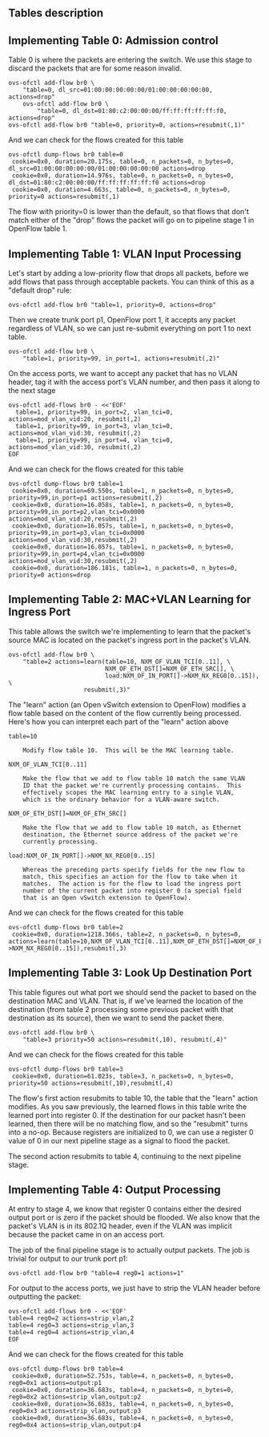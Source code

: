 ## Tables description

## Implementing Table 0: Admission control

Table 0 is where the packets are entering the switch. We use this stage to discard the packets that are for some reason invalid.

```
ovs-ofctl add-flow br0 \
    "table=0, dl_src=01:00:00:00:00:00/01:00:00:00:00:00, actions=drop"
    ovs-ofctl add-flow br0 \
        "table=0, dl_dst=01:80:c2:00:00:00/ff:ff:ff:ff:ff:f0, actions=drop"
ovs-ofctl add-flow br0 "table=0, priority=0, actions=resubmit(,1)"
```

And we can check for the flows created for this table

```
ovs-ofctl dump-flows br0 table=0
 cookie=0x0, duration=20.175s, table=0, n_packets=0, n_bytes=0, dl_src=01:00:00:00:00:00/01:00:00:00:00:00 actions=drop
 cookie=0x0, duration=14.976s, table=0, n_packets=0, n_bytes=0, dl_dst=01:80:c2:00:00:00/ff:ff:ff:ff:ff:f0 actions=drop
 cookie=0x0, duration=4.663s, table=0, n_packets=0, n_bytes=0, priority=0 actions=resubmit(,1)
 ```

 The flow with priority=0 is lower than the default, so that flows that don't match either of the "drop" flows the packet will go on to pipeline stage 1 in OpenFlow table 1.

## Implementing Table 1: VLAN Input Processing

Let's start by adding a low-priority flow that drops all packets, before we add flows that pass through acceptable packets. You can think of this as a "default drop" rule:

```
ovs-ofctl add-flow br0 "table=1, priority=0, actions=drop"
```

Then we create trunk port p1, OpenFlow port 1, it accepts any packet regardless of VLAN, so we can just re-submit everything on port 1 to next table.

```
ovs-ofctl add-flow br0 \
    "table=1, priority=99, in_port=1, actions=resubmit(,2)"
```

On the access ports, we want to accept any packet that has no VLAN header, tag it with the access port's VLAN number, and then pass it along to the next stage

```
ovs-ofctl add-flows br0 - <<'EOF'
  table=1, priority=99, in_port=2, vlan_tci=0, actions=mod_vlan_vid:20, resubmit(,2)
  table=1, priority=99, in_port=3, vlan_tci=0, actions=mod_vlan_vid:30, resubmit(,2)
  table=1, priority=99, in_port=4, vlan_tci=0, actions=mod_vlan_vid:30, resubmit(,2)
EOF
```
And we can check for the flows created for this table

```
ovs-ofctl dump-flows br0 table=1
 cookie=0x0, duration=69.550s, table=1, n_packets=0, n_bytes=0, priority=99,in_port=p1 actions=resubmit(,2)
 cookie=0x0, duration=16.058s, table=1, n_packets=0, n_bytes=0, priority=99,in_port=p2,vlan_tci=0x0000 actions=mod_vlan_vid:20,resubmit(,2)
 cookie=0x0, duration=16.057s, table=1, n_packets=0, n_bytes=0, priority=99,in_port=p3,vlan_tci=0x0000 actions=mod_vlan_vid:30,resubmit(,2)
 cookie=0x0, duration=16.057s, table=1, n_packets=0, n_bytes=0, priority=99,in_port=p4,vlan_tci=0x0000 actions=mod_vlan_vid:30,resubmit(,2)
 cookie=0x0, duration=186.181s, table=1, n_packets=0, n_bytes=0, priority=0 actions=drop
```

## Implementing Table 2: MAC+VLAN Learning for Ingress Port

This table allows the switch we're implementing to learn that the packet's source MAC is located on the packet's ingress port in the packet's VLAN.

```
ovs-ofctl add-flow br0 \
    "table=2 actions=learn(table=10, NXM_OF_VLAN_TCI[0..11], \
                           NXM_OF_ETH_DST[]=NXM_OF_ETH_SRC[], \
                           load:NXM_OF_IN_PORT[]->NXM_NX_REG0[0..15]), \
                     resubmit(,3)"
```

The "learn" action (an Open vSwitch extension to OpenFlow) modifies a flow table based on the content of the flow currently being processed. Here's how you can interpret each part of the "learn" action above

```
table=10

    Modify flow table 10.  This will be the MAC learning table.

NXM_OF_VLAN_TCI[0..11]

    Make the flow that we add to flow table 10 match the same VLAN
    ID that the packet we're currently processing contains.  This
    effectively scopes the MAC learning entry to a single VLAN,
    which is the ordinary behavior for a VLAN-aware switch.

NXM_OF_ETH_DST[]=NXM_OF_ETH_SRC[]

    Make the flow that we add to flow table 10 match, as Ethernet
    destination, the Ethernet source address of the packet we're
    currently processing.

load:NXM_OF_IN_PORT[]->NXM_NX_REG0[0..15]

    Whereas the preceding parts specify fields for the new flow to
    match, this specifies an action for the flow to take when it
    matches.  The action is for the flow to load the ingress port
    number of the current packet into register 0 (a special field
    that is an Open vSwitch extension to OpenFlow).
```

And we can check for the flows created for this table

```
ovs-ofctl dump-flows br0 table=2
 cookie=0x0, duration=1218.366s, table=2, n_packets=0, n_bytes=0, actions=learn(table=10,NXM_OF_VLAN_TCI[0..11],NXM_OF_ETH_DST[]=NXM_OF_ETH_SRC[],load:NXM_OF_IN_PORT[]->NXM_NX_REG0[0..15]),resubmit(,3)
```

## Implementing Table 3: Look Up Destination Port

This table figures out what port we should send the packet to based on the destination MAC and VLAN. That is, if we've learned the location of the destination (from table 2 processing some previous packet with that destination as its source), then we want to send the packet there.

```
ovs-ofctl add-flow br0 \
    "table=3 priority=50 actions=resubmit(,10), resubmit(,4)"
```

And we can check for the flows created for this table

```
ovs-ofctl dump-flows br0 table=3
 cookie=0x0, duration=61.023s, table=3, n_packets=0, n_bytes=0, priority=50 actions=resubmit(,10),resubmit(,4)
```

The flow's first action resubmits to table 10, the table that the "learn" action modifies. As you saw previously, the learned flows in this table write the learned port into register 0. If the destination for our packet hasn't been learned, then there will be no matching flow, and so the "resubmit" turns into a no-op. Because registers are initialized to 0, we can use a register 0 value of 0 in our next pipeline stage as a signal to flood the packet.  

The second action resubmits to table 4, continuing to the next pipeline stage.

## Implementing Table 4: Output Processing

At entry to stage 4, we know that register 0 contains either the desired output port or is zero if the packet should be flooded. We also know that the packet's VLAN is in its 802.1Q header, even if the VLAN was implicit because the packet came in on an access port.

The job of the final pipeline stage is to actually output packets. The job is trivial for output to our trunk port p1:

```
ovs-ofctl add-flow br0 "table=4 reg0=1 actions=1"
```

For output to the access ports, we just have to strip the VLAN header before outputting the packet:

```
ovs-ofctl add-flows br0 - <<'EOF'
table=4 reg0=2 actions=strip_vlan,2
table=4 reg0=3 actions=strip_vlan,3
table=4 reg0=4 actions=strip_vlan,4
EOF
```

And we can check for the flows created for this table

```
ovs-ofctl dump-flows br0 table=4
 cookie=0x0, duration=52.753s, table=4, n_packets=0, n_bytes=0, reg0=0x1 actions=output:p1
 cookie=0x0, duration=36.683s, table=4, n_packets=0, n_bytes=0, reg0=0x2 actions=strip_vlan,output:p2
 cookie=0x0, duration=36.683s, table=4, n_packets=0, n_bytes=0, reg0=0x3 actions=strip_vlan,output:p3
 cookie=0x0, duration=36.683s, table=4, n_packets=0, n_bytes=0, reg0=0x4 actions=strip_vlan,output:p4
```
